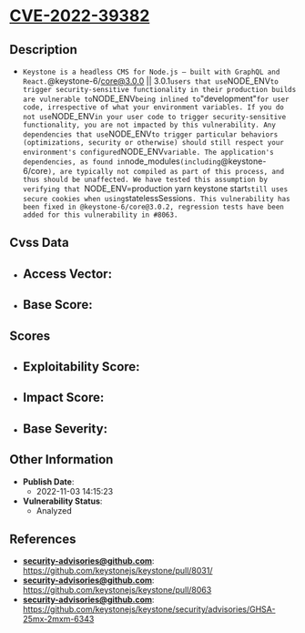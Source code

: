 
# [CVE-2022-39382](https://cve.mitre.org/cgi-bin/cvename.cgi?name=CVE-2022-39382)

## Description

- `Keystone is a headless CMS for Node.js — built with GraphQL and React.`@keystone-6/core@3.0.0 || 3.0.1` users that use `NODE_ENV` to trigger security-sensitive functionality in their production builds are vulnerable to `NODE_ENV` being inlined to `"development"` for user code, irrespective of what your environment variables. If you do not use `NODE_ENV` in your user code to trigger security-sensitive functionality, you are not impacted by this vulnerability. Any dependencies that use `NODE_ENV` to trigger particular behaviors (optimizations, security or otherwise) should still respect your environment's configured `NODE_ENV` variable. The application's dependencies, as found in `node_modules` (including `@keystone-6/core`), are typically not compiled as part of this process, and thus should be unaffected. We have tested this assumption by verifying that `NODE_ENV=production yarn keystone start` still uses secure cookies when using `statelessSessions`. This vulnerability has been fixed in @keystone-6/core@3.0.2, regression tests have been added for this vulnerability in #8063.`

## Cvss Data

- **Access Vector**:
  - 
- **Base Score**:
  - 

## Scores

- **Exploitability Score**:
  - 
- **Impact Score**:
  - 
- **Base Severity**:
  - 

## Other Information

- **Publish Date**:
  - 2022-11-03 14:15:23
- **Vulnerability Status**:
  - Analyzed

## References

- **security-advisories@github.com**: https://github.com/keystonejs/keystone/pull/8031/
- **security-advisories@github.com**: https://github.com/keystonejs/keystone/pull/8063
- **security-advisories@github.com**: https://github.com/keystonejs/keystone/security/advisories/GHSA-25mx-2mxm-6343
